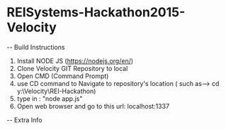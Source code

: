 # REISystems-Hackathon2015-Velocity

-- Build Instructions
1. Install NODE JS (https://nodejs.org/en/)
2. Clone Velocity GIT Repository to local
3. Open CMD (Command Prompt)
4. use CD command to Navigate to repository's location ( such as--> cd y:\Velocity\REI-Hackathon)
5. type in : "node app.js"
6. Open web browser and go to this url: localhost:1337

-- Extra Info